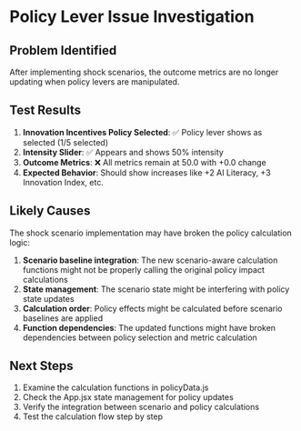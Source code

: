 # Policy Lever Issue Investigation

## Problem Identified
After implementing shock scenarios, the outcome metrics are no longer updating when policy levers are manipulated. 

## Test Results
1. **Innovation Incentives Policy Selected**: ✅ Policy lever shows as selected (1/5 selected)
2. **Intensity Slider**: ✅ Appears and shows 50% intensity
3. **Outcome Metrics**: ❌ All metrics remain at 50.0 with +0.0 change
4. **Expected Behavior**: Should show increases like +2 AI Literacy, +3 Innovation Index, etc.

## Likely Causes
The shock scenario implementation may have broken the policy calculation logic:

1. **Scenario baseline integration**: The new scenario-aware calculation functions might not be properly calling the original policy impact calculations
2. **State management**: The scenario state might be interfering with policy state updates
3. **Calculation order**: Policy effects might be calculated before scenario baselines are applied
4. **Function dependencies**: The updated functions might have broken dependencies between policy selection and metric calculation

## Next Steps
1. Examine the calculation functions in policyData.js
2. Check the App.jsx state management for policy updates
3. Verify the integration between scenario and policy calculations
4. Test the calculation flow step by step

